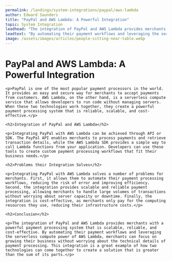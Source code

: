 ```yaml
---
permalink: /landings/system-integrations/paypal/aws-lambda
author: Edward Saunders
title: "PayPal and AWS Lambda: A Powerful Integration"
topic: System Integration
leadhead: "The integration of PayPal and AWS Lambda provides merchants with a powerful payment processing system that is scalable, reliable, and cost-effective"
leadtext: "By automating their payment workflows and leveraging the serverless compute power of AWS Lambda, merchants can focus on growing their business without worrying about the technical details of payment processing. This integration is a great example of how two technologies can come together to create a solution that is greater than the sum of its parts."
image: /assets/images/articles/people-sitting-near-table.webp
---
```

<div class="arttext">	<h1>PayPal and AWS Lambda: A Powerful Integration</h1>

	<p>PayPal is one of the most popular payment processors in the world. It provides an easy and secure way for merchants to accept payments from customers. AWS Lambda, on the other hand, is a serverless compute service that allows developers to run code without managing servers. When these two technologies work together, they create a powerful payment processing system that is reliable, scalable, and cost-effective.</p>

	<h2>Integration of PayPal and AWS Lambda</h2>

	<p>Integrating PayPal with AWS Lambda can be achieved through API or SDK. The PayPal API enables merchants to process payments and retrieve transaction details, while the AWS Lambda SDK provides a simple way to call Lambda functions from your application. Developers can use these tools to create custom payment processing workflows that fit their business needs.</p>

	<h2>Problems their Integration Solves</h2>

	<p>Integrating PayPal with AWS Lambda solves a number of problems for merchants. First, it allows them to automate their payment processing workflows, reducing the risk of error and improving efficiency. Second, the integration provides scalable and reliable payment processing, allowing merchants to handle large volumes of transactions without worrying about server capacity or downtime. Finally, the integration is cost-effective, as merchants only pay for the computing resources they use, reducing their infrastructure costs.</p>

	<h2>Conclusion</h2>

	<p>The integration of PayPal and AWS Lambda provides merchants with a powerful payment processing system that is scalable, reliable, and cost-effective. By automating their payment workflows and leveraging the serverless compute power of AWS Lambda, merchants can focus on growing their business without worrying about the technical details of payment processing. This integration is a great example of how two technologies can come together to create a solution that is greater than the sum of its parts.</p>
</div>